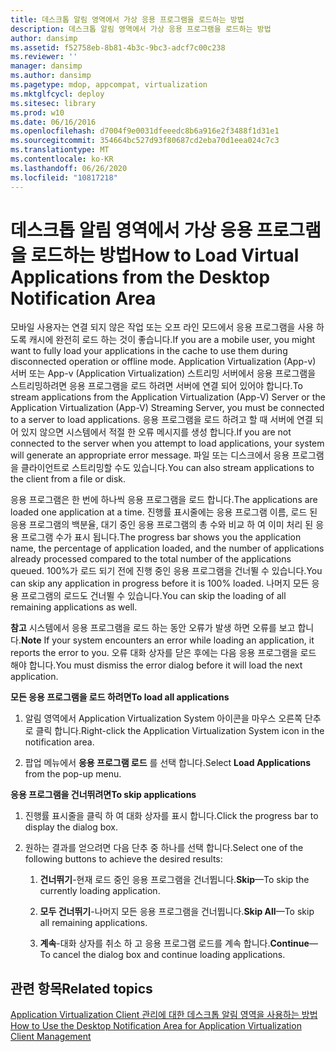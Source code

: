 ```yaml
---
title: 데스크톱 알림 영역에서 가상 응용 프로그램을 로드하는 방법
description: 데스크톱 알림 영역에서 가상 응용 프로그램을 로드하는 방법
author: dansimp
ms.assetid: f52758eb-8b81-4b3c-9bc3-adcf7c00c238
ms.reviewer: ''
manager: dansimp
ms.author: dansimp
ms.pagetype: mdop, appcompat, virtualization
ms.mktglfcycl: deploy
ms.sitesec: library
ms.prod: w10
ms.date: 06/16/2016
ms.openlocfilehash: d7004f9e0031dfeeedc8b6a916e2f3488f1d31e1
ms.sourcegitcommit: 354664bc527d93f80687cd2eba70d1eea024c7c3
ms.translationtype: MT
ms.contentlocale: ko-KR
ms.lasthandoff: 06/26/2020
ms.locfileid: "10817218"
---
```

# <span data-ttu-id="e2de6-103">데스크톱 알림 영역에서 가상 응용 프로그램을 로드하는 방법</span><span class="sxs-lookup"><span data-stu-id="e2de6-103">How to Load Virtual Applications from the Desktop Notification Area</span></span>


<span data-ttu-id="e2de6-104">모바일 사용자는 연결 되지 않은 작업 또는 오프 라인 모드에서 응용 프로그램을 사용 하도록 캐시에 완전히 로드 하는 것이 좋습니다.</span><span class="sxs-lookup"><span data-stu-id="e2de6-104">If you are a mobile user, you might want to fully load your applications in the cache to use them during disconnected operation or offline mode.</span></span> <span data-ttu-id="e2de6-105">Application Virtualization (App-v) 서버 또는 App-v (Application Virtualization) 스트리밍 서버에서 응용 프로그램을 스트리밍하려면 응용 프로그램을 로드 하려면 서버에 연결 되어 있어야 합니다.</span><span class="sxs-lookup"><span data-stu-id="e2de6-105">To stream applications from the Application Virtualization (App-V) Server or the Application Virtualization (App-V) Streaming Server, you must be connected to a server to load applications.</span></span> <span data-ttu-id="e2de6-106">응용 프로그램을 로드 하려고 할 때 서버에 연결 되어 있지 않으면 시스템에서 적절 한 오류 메시지를 생성 합니다.</span><span class="sxs-lookup"><span data-stu-id="e2de6-106">If you are not connected to the server when you attempt to load applications, your system will generate an appropriate error message.</span></span> <span data-ttu-id="e2de6-107">파일 또는 디스크에서 응용 프로그램을 클라이언트로 스트리밍할 수도 있습니다.</span><span class="sxs-lookup"><span data-stu-id="e2de6-107">You can also stream applications to the client from a file or disk.</span></span>

<span data-ttu-id="e2de6-108">응용 프로그램은 한 번에 하나씩 응용 프로그램을 로드 합니다.</span><span class="sxs-lookup"><span data-stu-id="e2de6-108">The applications are loaded one application at a time.</span></span> <span data-ttu-id="e2de6-109">진행률 표시줄에는 응용 프로그램 이름, 로드 된 응용 프로그램의 백분율, 대기 중인 응용 프로그램의 총 수와 비교 하 여 이미 처리 된 응용 프로그램 수가 표시 됩니다.</span><span class="sxs-lookup"><span data-stu-id="e2de6-109">The progress bar shows you the application name, the percentage of application loaded, and the number of applications already processed compared to the total number of the applications queued.</span></span> <span data-ttu-id="e2de6-110">100%가 로드 되기 전에 진행 중인 응용 프로그램을 건너뛸 수 있습니다.</span><span class="sxs-lookup"><span data-stu-id="e2de6-110">You can skip any application in progress before it is 100% loaded.</span></span> <span data-ttu-id="e2de6-111">나머지 모든 응용 프로그램의 로드도 건너뛸 수 있습니다.</span><span class="sxs-lookup"><span data-stu-id="e2de6-111">You can skip the loading of all remaining applications as well.</span></span>

<span data-ttu-id="e2de6-112">**참고**  시스템에서 응용 프로그램을 로드 하는 동안 오류가 발생 하면 오류를 보고 합니다.</span><span class="sxs-lookup"><span data-stu-id="e2de6-112">**Note** If your system encounters an error while loading an application, it reports the error to you.</span></span> <span data-ttu-id="e2de6-113">오류 대화 상자를 닫은 후에는 다음 응용 프로그램을 로드 해야 합니다.</span><span class="sxs-lookup"><span data-stu-id="e2de6-113">You must dismiss the error dialog before it will load the next application.</span></span>

 

**<span data-ttu-id="e2de6-114">모든 응용 프로그램을 로드 하려면</span><span class="sxs-lookup"><span data-stu-id="e2de6-114">To load all applications</span></span>**

1.  <span data-ttu-id="e2de6-115">알림 영역에서 Application Virtualization System 아이콘을 마우스 오른쪽 단추로 클릭 합니다.</span><span class="sxs-lookup"><span data-stu-id="e2de6-115">Right-click the Application Virtualization System icon in the notification area.</span></span>

2.  <span data-ttu-id="e2de6-116">팝업 메뉴에서 **응용 프로그램 로드** 를 선택 합니다.</span><span class="sxs-lookup"><span data-stu-id="e2de6-116">Select **Load Applications** from the pop-up menu.</span></span>

**<span data-ttu-id="e2de6-117">응용 프로그램을 건너뛰려면</span><span class="sxs-lookup"><span data-stu-id="e2de6-117">To skip applications</span></span>**

1.  <span data-ttu-id="e2de6-118">진행률 표시줄을 클릭 하 여 대화 상자를 표시 합니다.</span><span class="sxs-lookup"><span data-stu-id="e2de6-118">Click the progress bar to display the dialog box.</span></span>

2.  <span data-ttu-id="e2de6-119">원하는 결과를 얻으려면 다음 단추 중 하나를 선택 합니다.</span><span class="sxs-lookup"><span data-stu-id="e2de6-119">Select one of the following buttons to achieve the desired results:</span></span>

    1.  <span data-ttu-id="e2de6-120">**건너뛰기**-현재 로드 중인 응용 프로그램을 건너뜁니다.</span><span class="sxs-lookup"><span data-stu-id="e2de6-120">**Skip**—To skip the currently loading application.</span></span>

    2.  <span data-ttu-id="e2de6-121">**모두 건너뛰기**-나머지 모든 응용 프로그램을 건너뜁니다.</span><span class="sxs-lookup"><span data-stu-id="e2de6-121">**Skip All**—To skip all remaining applications.</span></span>

    3.  <span data-ttu-id="e2de6-122">**계속**-대화 상자를 취소 하 고 응용 프로그램 로드를 계속 합니다.</span><span class="sxs-lookup"><span data-stu-id="e2de6-122">**Continue**—To cancel the dialog box and continue loading applications.</span></span>

## <span data-ttu-id="e2de6-123">관련 항목</span><span class="sxs-lookup"><span data-stu-id="e2de6-123">Related topics</span></span>


[<span data-ttu-id="e2de6-124">Application Virtualization Client 관리에 대한 데스크톱 알림 영역을 사용하는 방법</span><span class="sxs-lookup"><span data-stu-id="e2de6-124">How to Use the Desktop Notification Area for Application Virtualization Client Management</span></span>](how-to-use-the-desktop-notification-area-for-application-virtualization-client-management.md)

 

 






